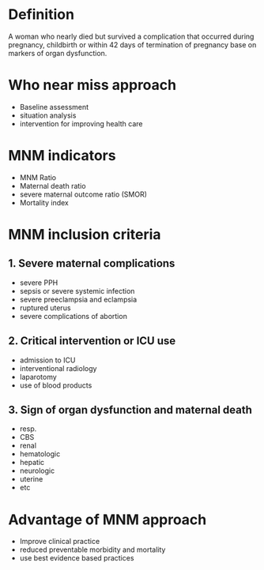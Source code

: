 # Definition 
A woman who nearly died but survived a complication that occurred  during pregnancy, childbirth or within 42 days of termination of pregnancy base on markers of organ dysfunction.

# Who near miss approach
- Baseline assessment 
- situation analysis 
- intervention for improving health care 

# MNM indicators 
- MNM Ratio
- Maternal death ratio
- severe maternal outcome ratio (SMOR)
- Mortality index

# MNM inclusion criteria 
## 1. Severe maternal complications 
- severe PPH
- sepsis or severe systemic infection 
- severe preeclampsia and eclampsia 
- ruptured uterus
- severe complications of abortion 
## 2. Critical intervention or ICU use
- admission to ICU
- interventional radiology
- laparotomy
- use of blood products 
## 3. Sign of organ dysfunction and maternal death
- resp.
- CBS
- renal
- hematologic
- hepatic
- neurologic
- uterine
- etc
# Advantage of MNM approach
- Improve clinical practice 
- reduced preventable morbidity and mortality 
- use best evidence based practices 